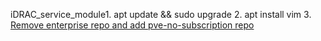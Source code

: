 iDRAC_service_module1. apt update && sudo upgrade
2. apt install vim
3. [Remove enterprise repo and add pve-no-subscription repo](https://pve.proxmox.com/wiki/Package_Repositories#sysadmin_enterprise_repo)
